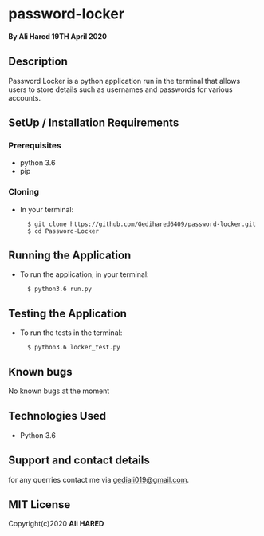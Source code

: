 # password-locker

#### By **Ali Hared** 19TH April 2020
## Description
Password Locker is a python application run in the terminal that allows users to store details such as usernames and passwords for various accounts.

## SetUp / Installation Requirements
### Prerequisites
* python 3.6
* pip

### Cloning
* In your terminal:
        
        $ git clone https://github.com/Gedihared6409/password-locker.git
        $ cd Password-Locker

## Running the Application
* To run the application, in your terminal:

        $ python3.6 run.py
        
        
## Testing the Application
* To run the tests in the terminal:

        $ python3.6 locker_test.py




## Known bugs
No known bugs at the moment

## Technologies Used
+ Python 3.6


## Support and contact details
for any querries contact me via gediali019@gmail.com.

## MIT License
Copyright(c)2020 **Ali HARED**
